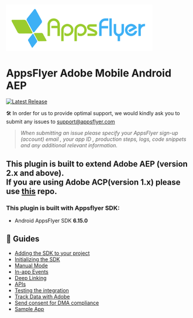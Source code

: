 <img src="gitresources/AF_Logo_primary_logo.png"  width="400" > 

# AppsFlyer Adobe Mobile Android AEP

[![Latest Release](https://img.shields.io/nexus/r/com.appsflyer/appsflyer-adobe-aep-sdk-extension.svg?server=https%3A%2F%2Foss.sonatype.org)](https://repo1.maven.org/maven2/com/appsflyer/appsflyer-adobe-aep-sdk-extension/)

🛠 In order for us to provide optimal support, we would kindly ask you to submit any issues to support@appsflyer.com

> *When submitting an issue please specify your AppsFlyer sign-up (account) email , your app ID , production steps, logs, code snippets and any additional relevant information.*

## This plugin is built to extend Adobe AEP (version 2.x and above).<br> If you are using Adobe ACP(version 1.x) please use [this](https://github.com/AppsFlyerSDK/appsflyer-adobe-mobile-android-extension) repo.


### <a id="plugin-build-for"> This plugin is built with Appsflyer SDK:

- Android AppsFlyer SDK **6.15.0**

<!---
## <a id="breaking-changes"> 	❗❗ Breaking changes when updating to ✏️v*.*.*✏️❗❗

✏️✏️ Breaking changes if there is  ✏️✏️ 

## <a id="migration"> ⏩ Migration -->

##  📖 Guides
- [Adding the SDK to your project](/Docs/Installation.md)
- [Initializing the SDK](/Docs/BasicIntegration.md)
- [Manual Mode](/Docs/ManualMode.md)
- [In-app Events](/Docs/InAppEvents.md)
- [Deep Linking](/Docs/DeepLink.md)
- [APIs](/Docs/AdvancedAPI.md)
- [Testing the integration](/Docs/Testing.md)
- [Track Data with Adobe](/Docs/AdobeDataTracking.md)
- [Send consent for DMA compliance](/Docs/SendConsentForDMACompliance.md)
- [Sample App](app)
